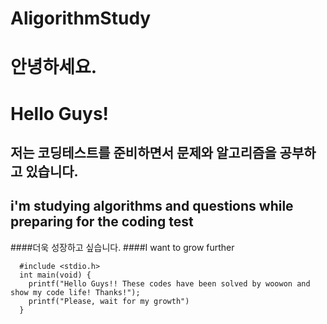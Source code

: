 # AligorithmStudy
# 안녕하세요.
# Hello Guys!

## 저는 코딩테스트를 준비하면서 문제와 알고리즘을 공부하고 있습니다.
## i'm studying algorithms and questions while preparing for the coding test

####더욱 성장하고 싶습니다.
####I want to grow further

```
  #include <stdio.h>
  int main(void) {
    printf("Hello Guys!! These codes have been solved by woowon and show my code life! Thanks!");
    printf("Please, wait for my growth")
  }
```

